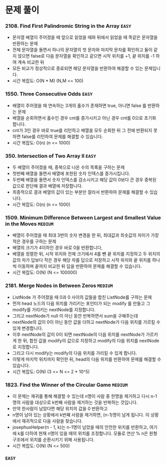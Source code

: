 # 문제 풀이

### 2108. Find First Palindromic String in the Array ```EASY```
- 문자열 배열이 주어졌을 때 앞으로 읽었을 때와 뒤에서 읽었을 때 똑같은 문자열을 반환하는 문제
- 전체 문자열을 돌면서 하나의 문자열의 첫 문자와 마지막 문자를 확인하고 둘이 같지 않으면 false로 다음 문자열을 확인하고 같으면 시작 위치를 +1, 끝 위치를 -1 하여 계속 비교한 뒤
- 모든 비교가 정상적으로 종료되면 해당 문자열을 반환하여 해결할 수 있는 문제입니다.
- 시간 복잡도: O(N * M) (N,M <= 100)

### 1550. Three Consecutive Odds ```EASY```
- 배열이 주어졌을 때 연속하는 3개의 홀수가 존재하면 true, 아니면 false 를 반환하는 문제
- 배열을 순회하면서 홀수인 경우 cnt를 증가시키고 아닌 경우 cnt를 0으로 초기화 합니다.
- cnt가 3인 경우 바로 true를 리턴하고 배열을 모두 순회한 뒤 그 전에 반환되지 못하면 false를 리턴하여 문제를 해결할 수 있습니다.
- 시간 복잡도: O(n) (n <= 1000)

### 350. Intersection of Two Array II ```EASY```
- 두 배열이 주어졌을 때, 중복으로 나온 수의 목록을 구하는 문제
- 첫번째 배열을 돌면서 배열에 포한된 숫자 인덱스를 증가시킵니다.
- 두번째 배열을 돌면서 숫자 인덱스를 감소시키고 해당 값이 0보다 큰 경우 중복된 값으로 판단해 결과 배열에 저장합니다.
- 최종적으로 결과 배열의 값이 있는 부분만 잘라서 반환하여 문제를 해결할 수 있습니다.
- 시간 복잡도: O(n) (n <= 1000)

### 1509. Minimum Difference Between Largest and Smallest Value in the Moves ```MEDIUM```
- 배열이 주어졌을 때 최대 3번의 숫자 변경을 한 뒤, 최대값과 최솟값의 차이가 가장 적은 경우를 구하는 문제
- 배열의 크기가 4이하인 경우 바로 0을 반환합니다,
- 배열을 정렬한 뒤, 시작 위치와 전체 크기에서 4를 뺀 끝 위치를 지정하고 두 위치의 값의 차가 답보다 작은 경우 해당 차를 답으로 저장하고 시작 위치와 끝 위치를 하나씩 이동하며 끝까지 비교한 뒤 답을 반환하여 문제를 해결할 수 있습니다.
- 시간 복잡도: O(N) (N <= 100000)

### 2181. Merge Nodes in Between Zeros ```MEDIUM```
- ListNode 가 주어졌을 때 0과 0 사이의 값들을 합친 ListNode를 구하는 문제
- 먼저 head 노드의 다음 위치를 가리키는 포인터가 되는 modify 를 만들고 그 modify를 가리키는 nextNode를 지정합니다.
- 그리고 nextNode가 null 이 아닌 동안 반복하면서 sum을 구해주는데 
- nextNode의 값이 0이 아닌 동안 값을 더하고 nextNode가 다음 위치를 가르킬 수 있게 변경합니다.
- 이후 nextNode의 값이 0이 되면 nextNode의 다음 위치를 nextNode가 가르키게 한 뒤, 합친 값을 modify의 값으로 지정하고 modify의 다음 위치를 nextNode로 지정합니다.
- 그리고 다시 modify는 modify의 다음 위치를 가리킬 수 있게 합니다.
- 이렇게 마지막 위치까지 확인한 뒤, head의 다음 위치를 반환하여 문제를 해결할 수 있습니다.
- 시간 복잡도: O(N) (3 <= N <= 2 * 10^5)

### 1823. Find the Winner of the Circular Game ```MEDIUM```
- 이 문제는 재귀를 통해 해결할 수 있는데 n명이 사람 중 한명을 제거하고 다시 n-1 명의 사람을 대상으로 k번째 사람을 제거하는 것을 반복하는 것입니다.
- 만약 한사람이 남았다면 해당 위치의 값을 0 반환하고
- n명이 남아 있는 상황에서 k번째 사람을 제거하면, (n-1)명이 남게 됩니다. 이 상황에서 재귀적으로 다음 사람을 찾습니다.
- josephusHelper(n - 1, k)는 n-1명이 남았을 때의 안전한 위치를 반환하고, 여기에 k를 더하여 현재 n명이 있을 때의 위치를 조정합니다. 모듈로 연산 % n은 원형 구조에서 위치를 순환시키기 위해 사용됩니다.
- 시간 복잡도: O(N) (N <= 500)

### ```EASY```



